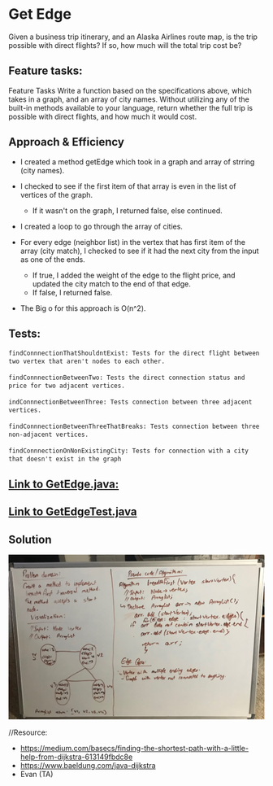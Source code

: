 # Get Edge

Given a business trip itinerary, and an Alaska Airlines route map, is the trip possible with direct flights? If so, how much will the total trip cost be?

## Feature tasks:

Feature Tasks
Write a function based on the specifications above, which takes in a graph, and an array of city names.
Without utilizing any of the built-in methods available to your language, return whether the full trip is possible with direct flights, and how much it would cost.

## Approach & Efficiency
- I created a method getEdge which took in a graph and array of strring (city names).
- I checked to see if the first item of that array is even in the list of vertices of the graph.
    - If it wasn't on the graph, I returned false, else continued.
- I created a loop to go through the array of cities.
- For every edge (neighbor list) in the vertex that has first item of the array (city match), I checked to see if it had the next city from the input as one of the ends.
    - If true, I added the weight of the edge to the flight price, and updated the city match to the end of that edge.
    - If false, I returned false.

- The Big o for this approach is O(n^2).


## Tests:
    findConnnectionThatShouldntExist: Tests for the direct flight between two vertex that aren't nodes to each other.

    findConnnectionBetweenTwo: Tests the direct connection status and price for two adjacent vertices.

    indConnnectionBetweenThree: Tests connection between three adjacent vertices.

    findConnnectionBetweenThreeThatBreaks: Tests connection between three non-adjacent vertices.

    findConnnectionOnNonExistingCity: Tests for connection with a city that doesn't exist in the graph

## [Link to GetEdge.java:](https://github.com/sadhikari07/data-structures-and-algorithms/blob/master/java401_code_challenges/src/main/java/java401_code_challenges/breadthFirst/BreadthFirst.java)

## [Link to GetEdgeTest.java](https://github.com/sadhikari07/data-structures-and-algorithms/blob/master/java401_code_challenges/src/test/java/java401_code_challenges/breadthFirst/BreadthFirstTest.java)


## Solution
![Get Edge Challenge](https://raw.githubusercontent.com/sadhikari07/data-structures-and-algorithms/master/java401_code_challenges/assets/breadthFirstGraph.jpg)



//Resource:
- https://medium.com/basecs/finding-the-shortest-path-with-a-little-help-from-dijkstra-613149fbdc8e
- https://www.baeldung.com/java-dijkstra
- Evan (TA)